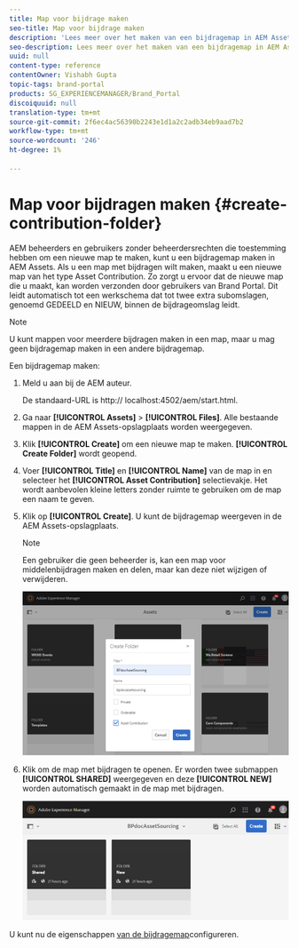```yaml
---
title: Map voor bijdrage maken
seo-title: Map voor bijdrage maken
description: 'Lees meer over het maken van een bijdragemap in AEM Assets. '
seo-description: Lees meer over het maken van een bijdragemap in AEM Assets.
uuid: null
content-type: reference
contentOwner: Vishabh Gupta
topic-tags: brand-portal
products: SG_EXPERIENCEMANAGER/Brand_Portal
discoiquuid: null
translation-type: tm+mt
source-git-commit: 2f6ec4ac56390b2243e1d1a2c2adb34eb9aad7b2
workflow-type: tm+mt
source-wordcount: '246'
ht-degree: 1%

---
```



# Map voor bijdragen maken {#create-contribution-folder}


AEM beheerders en gebruikers zonder beheerdersrechten die toestemming hebben om een nieuwe map te maken, kunt u een bijdragemap maken in AEM Assets.
Als u een map met bijdragen wilt maken, maakt u een nieuwe map van het type Asset Contribution. Zo zorgt u ervoor dat de nieuwe map die u maakt, kan worden verzonden door gebruikers van Brand Portal.  Dit leidt automatisch tot een werkschema dat tot twee extra subomslagen, genoemd GEDEELD en NIEUW, binnen de bijdrageomslag leidt.

>[!NOTE]
>
>U kunt mappen voor meerdere bijdragen maken in een map, maar u mag geen bijdragemap maken in een andere bijdragemap.

Een bijdragemap maken:
1. Meld u aan bij de AEM auteur.

   De standaard-URL is http:// localhost:4502/aem/start.html.

1. Ga naar **[!UICONTROL Assets]** > **[!UICONTROL Files]**. Alle bestaande mappen in de AEM Assets-opslagplaats worden weergegeven.

1. Klik **[!UICONTROL Create]** om een nieuwe map te maken. **[!UICONTROL Create Folder]** wordt geopend.

1. Voer **[!UICONTROL Title]** en **[!UICONTROL Name]** van de map in en selecteer het **[!UICONTROL Asset Contribution]** selectievakje.
Het wordt aanbevolen kleine letters zonder ruimte te gebruiken om de map een naam te geven.

1. Klik op **[!UICONTROL Create]**. U kunt de bijdragemap weergeven in de AEM Assets-opslagplaats.

   >[!NOTE]
   >
   >Een gebruiker die geen beheerder is, kan een map voor middelenbijdragen maken en delen, maar kan deze niet wijzigen of verwijderen.


   ![](assets/create-contribution-folder.png)

1. Klik om de map met bijdragen te openen. Er worden twee submappen **[!UICONTROL SHARED]** weergegeven en deze **[!UICONTROL NEW]** worden automatisch gemaakt in de map met bijdragen.

   ![](assets/contribution-folder.png)

U kunt nu de eigenschappen [van de bijdragemap](brand-portal-configure-contribution-folder-properties.md)configureren.


